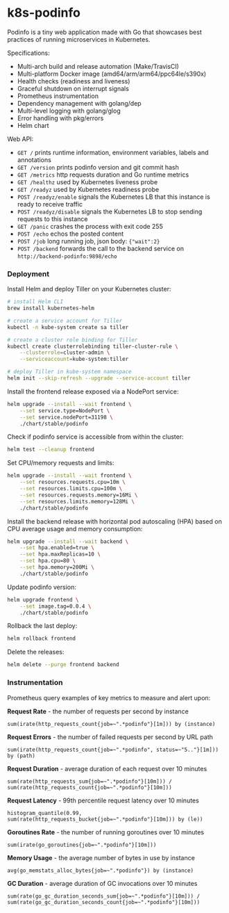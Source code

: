 # k8s-podinfo

Podinfo is a tiny web application made with Go 
that showcases best practices of running microservices in Kubernetes.

Specifications:

* Multi-arch build and release automation (Make/TravisCI)
* Multi-platform Docker image (amd64/arm/arm64/ppc64le/s390x)
* Health checks (readiness and liveness)
* Graceful shutdown on interrupt signals
* Prometheus instrumentation
* Dependency management with golang/dep
* Multi-level logging with golang/glog
* Error handling with pkg/errors
* Helm chart

Web API:

* `GET /` prints runtime information, environment variables, labels and annotations
* `GET /version` prints podinfo version and git commit hash 
* `GET /metrics` http requests duration and Go runtime metrics
* `GET /healthz` used by Kubernetes liveness probe
* `GET /readyz` used by Kubernetes readiness probe
* `POST /readyz/enable` signals the Kubernetes LB that this instance is ready to receive traffic
* `POST /readyz/disable` signals the Kubernetes LB to stop sending requests to this instance
* `GET /panic` crashes the process with exit code 255
* `POST /echo` echos the posted content
* `POST /job` long running job, json body: `{"wait":2}` 
* `POST /backend` forwards the call to the backend service on `http://backend-podinfo:9898/echo`

### Deployment

Install Helm and deploy Tiller on your Kubernetes cluster:

```bash
# install Helm CLI
brew install kubernetes-helm

# create a service account for Tiller
kubectl -n kube-system create sa tiller

# create a cluster role binding for Tiller
kubectl create clusterrolebinding tiller-cluster-rule \
    --clusterrole=cluster-admin \
    --serviceaccount=kube-system:tiller 

# deploy Tiller in kube-system namespace
helm init --skip-refresh --upgrade --service-account tiller
```

Install the frontend release exposed via a NodePort service:

```bash
helm upgrade --install --wait frontend \
    --set service.type=NodePort \
    --set service.nodePort=31198 \
    ./chart/stable/podinfo
```

Check if podinfo service is accessible from within the cluster:

```bash
helm test --cleanup frontend
```

Set CPU/memory requests and limits:

```bash
helm upgrade --install --wait frontend \
    --set resources.requests.cpu=10m \
    --set resources.limits.cpu=100m \
    --set resources.requests.memory=16Mi \
    --set resources.limits.memory=128Mi \
    ./chart/stable/podinfo
```

Install the backend release with horizontal pod autoscaling (HPA) based on CPU average usage and memory consumption:

```bash
helm upgrade --install --wait backend \
    --set hpa.enabled=true \
    --set hpa.maxReplicas=10 \
    --set hpa.cpu=80 \
    --set hpa.memory=200Mi \
    ./chart/stable/podinfo
```

Update podinfo version:

```bash
helm upgrade frontend \
    --set image.tag=0.0.4 \
    ./chart/stable/podinfo
```

Rollback the last deploy:

```bash
helm rollback frontend
```

Delete the releases:

```bash
helm delete --purge frontend backend
```

### Instrumentation

Prometheus query examples of key metrics to measure and alert upon:

**Request Rate** - the number of requests per second by instance

```
sum(irate(http_requests_count{job=~".*podinfo"}[1m])) by (instance)
```

**Request Errors** - the number of failed requests per second by URL path

```
sum(irate(http_requests_count{job=~".*podinfo", status=~"5.."}[1m])) by (path)
```

**Request Duration** - average duration of each request over 10 minutes

```
sum(rate(http_requests_sum{job=~".*podinfo"}[10m])) / 
sum(rate(http_requests_count{job=~".*podinfo"}[10m]))
```

**Request Latency** - 99th percentile request latency over 10 minutes

```
histogram_quantile(0.99, sum(rate(http_requests_bucket{job=~".*podinfo"}[10m])) by (le))
```

**Goroutines Rate** - the number of running goroutines over 10 minutes

```
sum(irate(go_goroutines{job=~".*podinfo"}[10m]))
```

**Memory Usage** - the average number of bytes in use by instance

```
avg(go_memstats_alloc_bytes{job=~".*podinfo"}) by (instance)
```

**GC Duration** -  average duration of GC invocations over 10 minutes

```
sum(rate(go_gc_duration_seconds_sum{job=~".*podinfo"}[10m])) / 
sum(rate(go_gc_duration_seconds_count{job=~".*podinfo"}[10m]))
```


